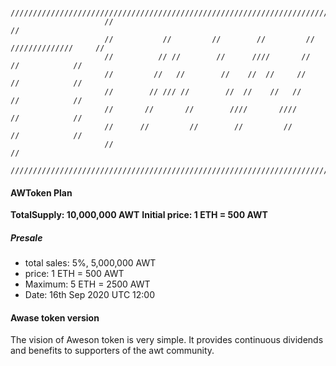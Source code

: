 ```
                     /////////////////////////////////////////////////////////////////////////
                     //                                                                     //
                     //           //         //        //         //     //////////////     // 
                     //          // //        //      ////       //           //            //
                     //         //   //        //    //  //     //            //            //
                     //        // /// //        //  //    //   //             //            //
                     //       //       //        ////       ////              //            //
                     //      //         //        //         //               //            //
                     //                                                                     //
                     /////////////////////////////////////////////////////////////////////////
```
#### AWToken Plan

**TotalSupply: 10,000,000 AWT**
**Initial price: 1 ETH = 500 AWT**

##### Presale
  - total sales: 5%, 5,000,000 AWT
  - price: 1 ETH = 500 AWT
  - Maximum: 5 ETH = 2500 AWT
  - Date: 16th Sep 2020 UTC 12:00
#### Awase token version

The vision of Aweson token is very simple. It provides continuous dividends and benefits to supporters of the awt community.

